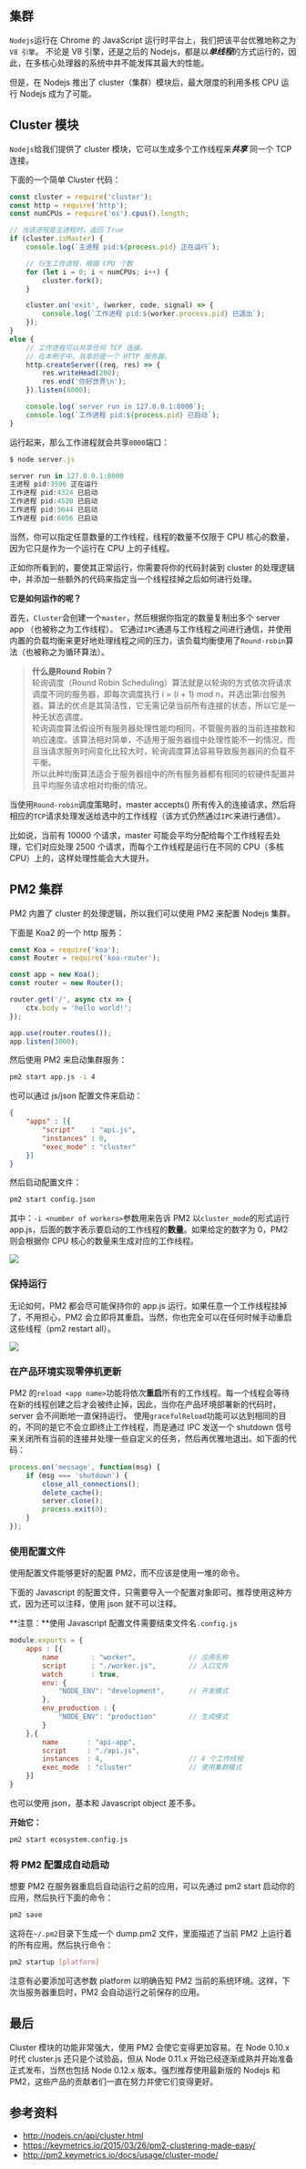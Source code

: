 

## 集群
`Nodejs`运行在 Chrome 的 JavaScript 运行时平台上，我们把该平台优雅地称之为 `V8 引擎`。
不论是 V8 引擎，还是之后的 Nodejs，都是以***单线程***的方式运行的，因此，在多核心处理器的系统中并不能发挥其最大的性能。

但是，在 Nodejs 推出了 cluster（集群）模块后，最大限度的利用多核 CPU 运行 Nodejs 成为了可能。
<!-- more -->


## Cluster 模块
`Nodejs`给我们提供了 cluster 模块，它可以生成多个工作线程来***共享*** 同一个 TCP 连接。

下面的一个简单 Cluster 代码：

```js
const cluster = require('cluster');
const http = require('http');
const numCPUs = require('os').cpus().length;

// 当该进程是主进程时，返回 True
if (cluster.isMaster) {
    console.log(`主进程 pid:${process.pid} 正在运行`);

    // 衍生工作进程，根据 CPU 个数
    for (let i = 0; i < numCPUs; i++) {
        cluster.fork();
    }

    cluster.on('exit', (worker, code, signal) => {
        console.log(`工作进程 pid:${worker.process.pid} 已退出`);
    });
}
else {
    // 工作进程可以共享任何 TCP 连接。
    // 在本例子中，共享的是一个 HTTP 服务器。
    http.createServer((req, res) => {
        res.writeHead(200);
        res.end('你好世界\n');
    }).listen(8000);

    console.log(`server run in 127.0.0.1:8000`);
    console.log(`工作进程 pid:${process.pid} 已启动`);
}
```

运行起来，那么工作进程就会共享`8000`端口：

```js
$ node server.js

server run in 127.0.0.1:8000
主进程 pid:3596 正在运行
工作进程 pid:4324 已启动
工作进程 pid:4520 已启动
工作进程 pid:5644 已启动
工作进程 pid:6056 已启动
```

当然，你可以指定任意数量的工作线程，线程的数量不仅限于 CPU 核心的数量，因为它只是作为一个运行在 CPU 上的子线程。

正如你所看到的，要使其正常运行，你需要将你的代码封装到 cluster 的处理逻辑中，并添加一些额外的代码来指定当一个线程挂掉之后如何进行处理。

**它是如何运作的呢？**

首先，`Cluster`会创建一个`master`，然后根据你指定的数量复制出多个 server app （也被称之为工作线程）。
它通过`IPC`通道与工作线程之间进行通信，并使用内置的负载均衡来更好地处理线程之间的压力，该负载均衡使用了`Round-robin`算法（也被称之为循环算法）。

> **什么是Round Robin？** <br />
> 轮询调度（Round Robin Scheduling）算法就是以轮询的方式依次将请求调度不同的服务器，即每次调度执行 i = (i + 1) mod n，并选出第i台服务器。算法的优点是其简洁性，它无需记录当前所有连接的状态，所以它是一种无状态调度。<br />
> 轮询调度算法假设所有服务器处理性能均相同，不管服务器的当前连接数和响应速度。该算法相对简单，不适用于服务器组中处理性能不一的情况，而且当请求服务时间变化比较大时，轮询调度算法容易导致服务器间的负载不平衡。<br />
> 所以此种均衡算法适合于服务器组中的所有服务器都有相同的软硬件配置并且平均服务请求相对均衡的情况。

当使用`Round-robin`调度策略时，master accepts() 所有传入的连接请求，然后将相应的`TCP`请求处理发送给选中的工作线程（该方式仍然通过`IPC`来进行通信）。

比如说，当前有 10000 个请求，master 可能会平均分配给每个工作线程去处理，它们对应处理 2500 个请求，而每个工作线程是运行在不同的 CPU（多核 CPU）上的，这样处理性能会大大提升。


## PM2 集群
PM2 内置了 cluster 的处理逻辑，所以我们可以使用 PM2 来配置 Nodejs 集群。

下面是 Koa2 的一个 http 服务：

```js
const Koa = require('koa');
const Router = require('koa-router');

const app = new Koa();
const router = new Router();

router.get('/', async ctx => {
    ctx.body = 'hello world!';
});

app.use(router.routes());
app.listen(3000);
```

然后使用 PM2 来启动集群服务：


```bash
pm2 start app.js -i 4
```

也可以通过 js/json 配置文件来启动：

```json
{
    "apps" : [{
        "script"    : "api.js",
        "instances" : 0,
        "exec_mode" : "cluster"
    }]
}
```

然后启动配置文件：

```bash
pm2 start config.json
```

其中：`-i <number of workers>`参数用来告诉 PM2 以`cluster_mode`的形式运行 app.js，后面的数字表示要启动的工作线程的**数量**。如果给定的数字为 0，PM2  则会根据你 CPU 核心的数量来生成对应的工作线程。

![](../../../resource/1546009164.png)

### 保持运行
无论如何，PM2 都会尽可能保持你的 app.js 运行。如果任意一个工作线程挂掉了，不用担心，PM2 会立即将其重启。当然，你也完全可以在任何时候手动重启这些线程（pm2 restart all）。


![](../../../resource/1136196118.png)


### 在产品环境实现零停机更新

PM2 的`reload <app name>`功能将依次**重启**所有的工作线程。每一个线程会等待在新的线程创建之后才会被终止掉，因此，当你在产品环境部署新的代码时，server 会不间断地一直保持运行。
使用`gracefulReload`功能可以达到相同的目的，不同的是它不会立即终止工作线程，而是通过 IPC 发送一个 shutdown 信号来关闭所有当前的连接并处理一些自定义的任务，然后再优雅地退出。如下面的代码：

```js
process.on('message', function(msg) {
    if (msg === 'shutdown') {
        close_all_connections();
        delete_cache();
        server.close();
        process.exit(0);
    }
});
```

### 使用配置文件
使用配置文件能够更好的配置 PM2，而不应该是使用一堆的命令。

下面的 Javascript 的配置文件，只需要导入一个配置对象即可。推荐使用这种方式，因为还可以注释，使用 json 就不可以注释。

 **注意：**使用 Javascript 配置文件需要结束文件名`.config.js`

```js
module.exports = {
    apps : [{
        name        : "worker",             // 应用名称
        script      : "./worker.js",        // 入口文件
        watch       : true,
        env: {
            "NODE_ENV": "development",      // 开发模式
        },
        env_production : {
            "NODE_ENV": "production"        // 生成模式
        }
    },{
        name       : "api-app",
        script     : "./api.js",
        instances  : 4,                     // 4 个工作线程
        exec_mode  : "cluster"              // 使用集群模式
    }]
}
```

也可以使用 json，基本和 Javascript object 差不多。

**开始它：**

```bash
pm2 start ecosystem.config.js
```

### 将 PM2 配置成自动启动
想要 PM2 在服务器重启后自动运行之前的应用，可以先通过 pm2 start 启动你的应用，然后执行下面的命令：

```bash
pm2 save
```

这将在`~/.pm2`目录下生成一个 dump.pm2 文件，里面描述了当前 PM2 上运行着的所有应用。然后执行命令：

```bash
pm2 startup [platform]
```

注意有必要添加可选参数 platform 以明确告知 PM2 当前的系统环境。这样，下次当服务器重启时，PM2 会自动运行之前保存的应用。


## 最后
Cluster 模块的功能非常强大，使用 PM2 会使它变得更加容易。在 Node 0.10.x 时代 cluster.js 还只是个试验品，但从 Node 0.11.x 开始已经逐渐成熟并开始准备正式发布，当然也包括 Node 0.12.x 版本。强烈推荐使用最新版的 Nodejs 和 PM2，这些产品的贡献者们一直在努力并使它们变得更好。

## 参考资料
- http://nodejs.cn/api/cluster.html
- https://keymetrics.io/2015/03/26/pm2-clustering-made-easy/
- http://pm2.keymetrics.io/docs/usage/cluster-mode/
